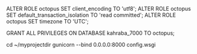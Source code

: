 ALTER ROLE octopus SET client_encoding TO 'utf8';
ALTER ROLE octopus SET default_transaction_isolation TO 'read committed';
ALTER ROLE octopus SET timezone TO 'UTC';

GRANT ALL PRIVILEGES ON DATABASE kahraba_7000 TO octopus;


cd ~/myprojectdir
gunicorn --bind 0.0.0.0:8000 config.wsgi
